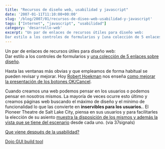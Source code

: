 ```yaml
---
title: "Recursos de diseño web, usabilidad y javascript"
date: '2007-01-11T11:10:00+00:00'
slug: '/blog/2007/01/recursos-de-diseo-web-usabilidad-y-javascript'
tags: ["Internet", "javascript", "usabilidad"]
category: 'desarrollo-web'
excerpt: "Un par de enlaces de recursos útiles para diseño web:  
Dar estilo a los controles de formularios y [una colección de 5 enlaces sobre diseño](http://www.freshbooks.com/blog/2007/01/04/useful-resources-..."
---
```

Un par de enlaces de recursos útiles para diseño web:  
Dar estilo a los controles de formularios y [una colección de 5 enlaces sobre diseño](http://www.freshbooks.com/blog/2007/01/04/useful-resources-for-designers-developers/).

Hasta las ventanas más obvias y que empleamos de forma habitual se pueden revisar y mejorar. Hoy [Robert Hoekman](http://rhjr.net) nos enseña [como mejorar la presentación de los botones OK/Cancel](http://rhjr.net/theblog/2007/01/05/design-stories-okcancel-buttons/).

Cuando creamos una web podemos pensar en los usuarios o podemos pensar en nosotros mismos. La mayoría de veces ocurre esto último y creamos páginas web buscando el máximo de diseño y el mínimo de funcionalidad lo que las convierte en **inservibles para los usuarios.**. El Pioneer Theatre de Salt Lake City, piensa en sus usuarios y para facilitarles la elección de su asiento [muestra la disposición de los mismos y además la vista que se tiene del escenario](http://www.37signals.com/svn/posts/166-screens-around-town-pioneer-theatre-mailbuild-and-firefox) desde cada uno. (via 37signals)

[Que viene después de la usabilidad?](http://headrush.typepad.com/creating_passionate_users/2007/01/what_comes_afte.html)

[Dojo GUI build tool](http://shaneosullivan.wordpress.com/2007/01/08/first-beta-release-of-dojo-build-tool/)

